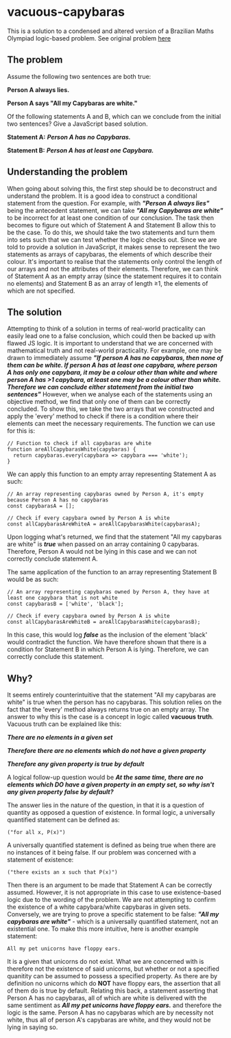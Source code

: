 # vacuous-capybaras

This is a solution to a condensed and altered version of a Brazilian Maths Olympiad logic-based problem. See original problem [here](https://mindyourdecisions.com/blog/2022/06/22/brazilian-olympiad-pinocchios-green-hats-viral-question/)

## The problem
Assume the following two sentences are both true:

**Person A always lies.**

**Person A says "All my Capybaras are white."**

Of the following statements A and B, which can we conclude from the initial two sentences? Give a JavaScript based solution.

 <b>Statement A:</b> 
  ***Person A has no Capybaras.***
  
 <b>Statement B:</b>
  ***Person A has at least one Capybara.***
  
## Understanding the problem 
When going about solving this, the first step should be to deconstruct and understand the problem. It is a good idea to construct a conditional statement from the question. For example, with ***"Person A always lies"*** being the antecedent statement, we can take ***"All my Capybaras are white"*** to be incorrect for at least one condition of our conclusion. The task then becomes to figure out which of Statement A and Statement B allow this to be the case. To do this, we should take the two statements and turn them into sets such that we can test whether the logic checks out. Since we are told to provide a solution in JavaScript, it makes sense to represent the two statements as arrays of capybaras, the elements of which describe their colour. It's important to realise that the statements only control the length of our arrays and not the attributes of their elements.
Therefore, we can think of Statement A as an empty array (since the statement requires it to contain no elements) and Statement B as an array of length ≥1, the elements of which are not specified.

## The solution
Attempting to think of a solution in terms of real-world practicality can easily lead one to a false conclusion, which could then be backed up with flawed JS logic. It is important to understand that we are concerned with mathematical truth and not real-world practicality. For example, one may be drawn to immediately assume ***"If person A has no capybaras, then none of them can be white. If person A has at least one capybara, where person A has only one capybara, it may be a colour other than white and where person A has >1 capybara, at least one may be a colour other than white. Therefore we can conclude either statement from the initial two sentences"*** However, when we analyse each of the statements using an objective method, we find that only one of them can be correctly concluded. To show this, we take the two arrays that we constructed and apply the 'every' method to check if there is a condition where their elements can meet the necessary requirements. The function we can use for this is:

```
// Function to check if all capybaras are white
function areAllCapybarasWhite(capybaras) {
  return capybaras.every(capybara => capybara === 'white');
}
```

We can apply this function to an empty array representing Statement A as such: 

```
// An array representing capybaras owned by Person A, it's empty because Person A has no capybaras
const capybarasA = [];

// Check if every capybara owned by Person A is white
const allCapybarasAreWhiteA = areAllCapybarasWhite(capybarasA);
```

Upon logging what's returned, we find that the statement "All my capybaras are white" is ***true*** when passed on an array containing 0 capybaras. Therefore, Person A would not be lying in this case and we can not correctly conclude statement A. 

The same application of the function to an array representing Statement B would be as such:

```
// An array representing capybaras owned by Person A, they have at least one capybara that is not white
const capybarasB = ['white', 'black'];

// Check if every capybara owned by Person A is white
const allCapybarasAreWhiteB = areAllCapybarasWhite(capybarasB);
```

In this case, this would log ***false*** as the inclusion of the element 'black' would contradict the function. We have therefore shown that there is a condition for Statement B in which Person A is lying. Therefore, we can correctly conclude this statement.

## Why?

It seems entirely counterintuitive that the statement "All my capybaras are white" is true when the person has no capybaras. This solution relies on the fact that the 'every' method always returns true on an empty array. The answer to why this is the case is a concept in logic called **vacuous truth**. Vacuous truth can be explained like this: 


***There are no elements in a given set***

 ***Therefore there are no elements which do not have a given property***
 
  ***Therefore any given property is true by default***
  
  A logical follow-up question would be ***At the same time, there are no elements which DO have a given property in an empty set, so why isn't any given property false by default?***
  
  The answer lies in the nature of the question, in that it is a question of quantity as opposed a question of existence. In formal logic, a universally quantified statement can be defined as: 

`("for all x, P(x)")`

A universally quantified statement is defined as being true when there are no instances of it being false. 
If our problem was concerned with a statement of existence: 

`("there exists an x such that P(x)")`

Then there is an argument to be made that Statement A can be correctly assumed. However, it is not appropriate in this case to use existence-based logic due to the wording of the problem. We are not attempting to confirm the existence of a white capybara/white capybaras in given sets. Conversely, we are trying to prove a specific statement to be false: ***"All my capybaras are white"*** - which is a universally quantified statement, not an existential one. To make this more intuitive, here is another example statement: 

`All my pet unicorns have floppy ears.`

It is a given that unicorns do not exist. What we are concerned with is therefore not the existence of said unicorns, but whether or not a specified quanitity can be assumed to possess a specified property. As there are by definition no unicorns which do **NOT** have floppy ears, the assertion that all of them do is true by default. Relating this back, a statement asserting that Person A has no capybaras, all of which are white is delivered with the same sentiment as ***All my pet unicorns have floppy ears.*** and therefore the logic is the same. Person A has no capybaras which are by necessity not white, thus all of person A's capybaras are white, and they would not be lying in saying so.
